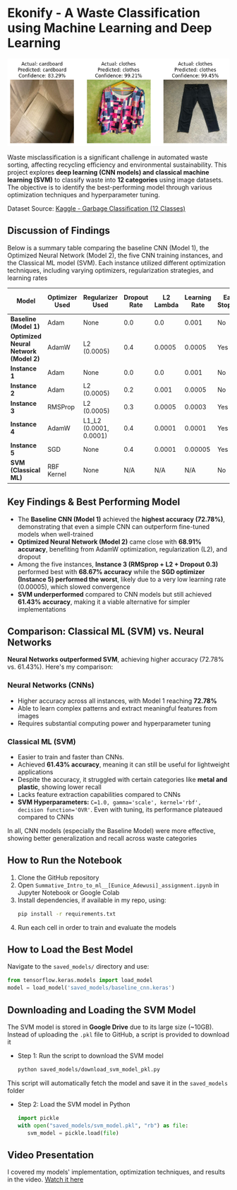 # Ekonify - A Waste Classification using Machine Learning and Deep Learning

![alt text](image.png)

Waste misclassification is a significant challenge in automated waste sorting, affecting recycling efficiency and environmental sustainability. This project explores **deep learning (CNN models) and classical machine learning (SVM)** to classify waste into **12 categories** using image datasets. The objective is to identify the best-performing model through various optimization techniques and hyperparameter tuning.

Dataset Source: [Kaggle - Garbage Classification (12 Classes)](https://www.kaggle.com/datasets/mostafaabla/garbage-classification)

## Discussion of Findings
Below is a summary table comparing the baseline CNN (Model 1), the Optimized Neural Network (Model 2), the five CNN training instances, and the Classical ML model (SVM). Each instance utilized different optimization techniques, including varying optimizers, regularization strategies, and learning rates

| Model        | Optimizer Used | Regularizer Used | Dropout Rate | L2 Lambda | Learning Rate | Early Stopping | Epochs | Num of Layers | Accuracy | Precision (Macro) | Recall (Macro) | F1 Score (Macro) |
|-------------|----------|---------------|--------------|----------|--------------|----------------|--------|------------|----------|-------------------|---------------|----------------|
| **Baseline (Model 1)** | Adam      | None          | 0.0          | 0.0      | 0.001        | No             | 10     | 8          | **0.7278** | 0.6817            | 0.6290        | 0.6484         |
| **Optimized Neural Network (Model 2)** | AdamW     | L2 (0.0005)  | 0.4          | 0.0005   | 0.0005       | Yes            | 15     | 10         | 0.6891  | 0.6259            | **0.6549**    | 0.6303         |
| **Instance 1** | Adam      | None          | 0.0          | 0.0      | 0.001        | No             | 10     | 10         | 0.5222  | 0.5576            | 0.3572        | 0.3749         |
| **Instance 2** | Adam      | L2 (0.0005)  | 0.2          | 0.001    | 0.0005       | No             | 10     | 10         | 0.6431  | 0.6144            | 0.5532        | 0.5507         |
| **Instance 3** | RMSProp   | L2 (0.0005)  | 0.3          | 0.0005   | 0.0003       | Yes            | 12     | 10         | 0.6867  | 0.6107            | 0.6404        | 0.6146         |
| **Instance 4** | AdamW     | L1_L2 (0.0001, 0.0001) | 0.4 | 0.0001   | 0.0001       | Yes            | 12     | 10         | 0.6258  | 0.5510            | 0.6193        | 0.5665         |
| **Instance 5** | SGD       | None          | 0.4          | 0.0001   | 0.00005      | Yes            | 12     | 10         | 0.4556  | 0.4023            | 0.5018        | 0.4151         |
| **SVM (Classical ML)** | RBF Kernel | None          | N/A          | N/A      | N/A          | No             | N/A    | N/A        | 0.6143  | 0.5593            | 0.4859        | 0.5033         |

## Key Findings & Best Performing Model
- The **Baseline CNN (Model 1)** achieved the **highest accuracy (72.78%)**, demonstrating that even a simple CNN can outperform fine-tuned models when well-trained
- **Optimized Neural Network (Model 2)** came close with **68.91% accuracy**, benefiting from AdamW optimization, regularization (L2), and dropout
- Among the five instances, **Instance 3 (RMSprop + L2 + Dropout 0.3)** performed best with **68.67% accuracy** while the **SGD optimizer (Instance 5) performed the worst**, likely due to a very low learning rate (0.00005), which slowed convergence
- **SVM underperformed** compared to CNN models but still achieved **61.43% accuracy**, making it a viable alternative for simpler implementations

## Comparison: Classical ML (SVM) vs. Neural Networks
**Neural Networks outperformed SVM**, achieving higher accuracy (72.78% vs. 61.43%). Here's my comparison:

### Neural Networks (CNNs)
- Higher accuracy across all instances, with Model 1 reaching **72.78%**
- Able to learn complex patterns and extract meaningful features from images
- Requires substantial computing power and hyperparameter tuning

### Classical ML (SVM)
- Easier to train and faster than CNNs.
- Achieved **61.43% accuracy**, meaning it can still be useful for lightweight applications
- Despite the accuracy, it struggled with certain categories like **metal and plastic**, showing lower recall
- Lacks feature extraction capabilities compared to CNNs
- **SVM Hyperparameters:** `C=1.0, gamma='scale', kernel='rbf', decision function='OVR'`. Even with tuning, its performance plateaued compared to CNNs

In all, CNN models (especially the Baseline Model) were more effective, showing better generalization and recall across waste categories

## How to Run the Notebook
1. Clone the GitHub repository
2. Open `Summative_Intro_to_ml__[Eunice_Adewusi]_assignment.ipynb` in Jupyter Notebook or Google Colab
3. Install dependencies, if available in my repo, using:
   ```bash
   pip install -r requirements.txt
   ```
4. Run each cell in order to train and evaluate the models

## How to Load the Best Model
Navigate to the `saved_models/` directory and use:
   ```python
   from tensorflow.keras.models import load_model
   model = load_model('saved_models/baseline_cnn.keras')
   ```

## Downloading and Loading the SVM Model
The SVM model is stored in **Google Drive** due to its large size (~10GB). Instead of uploading the `.pkl` file to GitHub, a script is provided to download it

- Step 1: Run the script to download the SVM model
   ```sh
   python saved_models/download_svm_model_pkl.py
   ```
This script will automatically fetch the model and save it in the `saved_models` folder

- Step 2: Load the SVM model in Python
   ```python
   import pickle
   with open("saved_models/svm_model.pkl", "rb") as file:
      svm_model = pickle.load(file)
   ```

## Video Presentation
I covered my models' implementation, optimization techniques, and results in the video. [Watch it here](https://youtu.be/Kd9VeoNTg3Y) 
